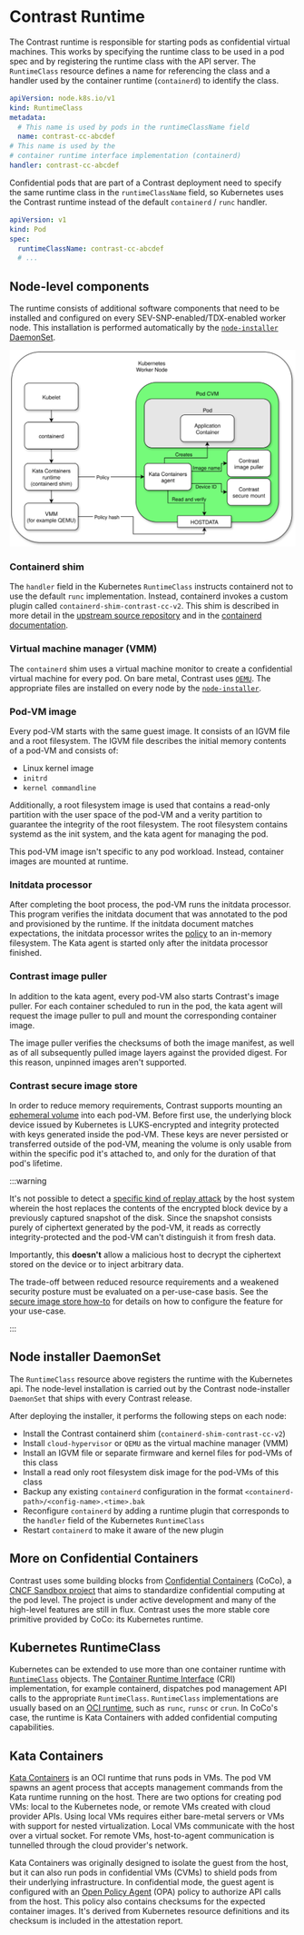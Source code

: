# Contrast Runtime

The Contrast runtime is responsible for starting pods as confidential virtual machines.
This works by specifying the runtime class to be used in a pod spec and by registering the runtime class with the API server.
The `RuntimeClass` resource defines a name for referencing the class and
a handler used by the container runtime (`containerd`) to identify the class.

```yaml
apiVersion: node.k8s.io/v1
kind: RuntimeClass
metadata:
  # This name is used by pods in the runtimeClassName field
  name: contrast-cc-abcdef
# This name is used by the
# container runtime interface implementation (containerd)
handler: contrast-cc-abcdef
```

Confidential pods that are part of a Contrast deployment need to specify the
same runtime class in the `runtimeClassName` field, so Kubernetes uses the
Contrast runtime instead of the default `containerd` / `runc` handler.

```yaml
apiVersion: v1
kind: Pod
spec:
  runtimeClassName: contrast-cc-abcdef
  # ...
```

## Node-level components

The runtime consists of additional software components that need to be installed
and configured on every SEV-SNP-enabled/TDX-enabled worker node.
This installation is performed automatically by the [`node-installer` DaemonSet](#node-installer-daemonset).

![Runtime components](../../_media/runtime.drawio.svg)

### Containerd shim

The `handler` field in the Kubernetes `RuntimeClass` instructs containerd not to use the default `runc` implementation.
Instead, containerd invokes a custom plugin called `containerd-shim-contrast-cc-v2`.
This shim is described in more detail in the [upstream source repository](https://github.com/kata-containers/kata-containers/tree/3.4.0/src/runtime) and in the [containerd documentation](https://github.com/containerd/containerd/blob/main/core/runtime/v2/README.md).

### Virtual machine manager (VMM)

The `containerd` shim uses a virtual machine monitor to create a confidential virtual machine for every pod.
On bare metal, Contrast uses [`QEMU`](https://www.qemu.org/).
The appropriate files are installed on every node by the [`node-installer`](#node-installer-daemonset).

### Pod-VM image

Every pod-VM starts with the same guest image. It consists of an IGVM file and a root filesystem.
The IGVM file describes the initial memory contents of a pod-VM and consists of:

- Linux kernel image
- `initrd`
- `kernel commandline`

Additionally, a root filesystem image is used that contains a read-only partition with the user space of the pod-VM and a verity partition to guarantee the integrity of the root filesystem.
The root filesystem contains systemd as the init system, and the kata agent for managing the pod.

This pod-VM image isn't specific to any pod workload. Instead, container images are mounted at runtime.

### Initdata processor

After completing the boot process, the pod-VM runs the initdata processor.
This program verifies the initdata document that was annotated to the pod and provisioned by the runtime.
If the initdata document matches expectations, the initdata processor writes the [policy](policies.md) to an in-memory filesystem.
The Kata agent is started only after the initdata processor finished.

### Contrast image puller

In addition to the kata agent, every pod-VM also starts Contrast's image puller.
For each container scheduled to run in the pod, the kata agent will request the image puller to pull and mount the corresponding container image.

The image puller verifies the checksums of both the image manifest, as well as of all subsequently pulled image layers against the provided digest.
For this reason, unpinned images aren't supported.

### Contrast secure image store

In order to reduce memory requirements, Contrast supports mounting an [ephemeral volume](https://kubernetes.io/docs/concepts/storage/ephemeral-volumes/) into each pod-VM.
Before first use, the underlying block device issued by Kubernetes is LUKS-encrypted and integrity protected with keys generated inside the pod-VM.
These keys are never persisted or transferred outside of the pod-VM, meaning the volume is only usable from within the specific pod it's attached to, and only for the duration of that pod's lifetime.

:::warning

It's not possible to detect a [specific kind of replay attack][1] by the host system wherein the host replaces the contents of the encrypted block device by a previously captured snapshot of the disk.
Since the snapshot consists purely of ciphertext generated by the pod-VM, it reads as correctly integrity-protected and the pod-VM can't distinguish it from fresh data.

Importantly, this **doesn't** allow a malicious host to decrypt the ciphertext stored on the device or to inject arbitrary data.

The trade-off between reduced resource requirements and a weakened security posture must be evaluated on a per-use-case basis.
See the [secure image store how-to](../../howto/secure-image-store.md) for details on how to configure the feature for your use-case.

[1]: https://arxiv.org/pdf/1807.00309#page=5

:::

## Node installer DaemonSet

The `RuntimeClass` resource above registers the runtime with the Kubernetes api.
The node-level installation is carried out by the Contrast node-installer
`DaemonSet` that ships with every Contrast release.

After deploying the installer, it performs the following steps on each node:

- Install the Contrast containerd shim (`containerd-shim-contrast-cc-v2`)
- Install `cloud-hypervisor` or `QEMU` as the virtual machine manager (VMM)
- Install an IGVM file or separate firmware and kernel files for pod-VMs of this class
- Install a read only root filesystem disk image for the pod-VMs of this class
- Backup any existing `containerd` configuration in the format
  `<containerd-path>/<config-name>.<time>.bak`
- Reconfigure `containerd` by adding a runtime plugin that corresponds to the `handler` field of the Kubernetes `RuntimeClass`
- Restart `containerd` to make it aware of the new plugin

## More on Confidential Containers

Contrast uses some building blocks from [Confidential Containers](https://confidentialcontainers.org) (CoCo), a [CNCF Sandbox project](https://www.cncf.io/projects/confidential-containers/) that aims to standardize confidential computing at the pod level.
The project is under active development and many of the high-level features are still in flux.
Contrast uses the more stable core primitive provided by CoCo: its Kubernetes runtime.

## Kubernetes RuntimeClass

Kubernetes can be extended to use more than one container runtime with [`RuntimeClass`](https://kubernetes.io/docs/concepts/containers/runtime-class/) objects.
The [Container Runtime Interface](https://kubernetes.io/docs/concepts/architecture/cri/) (CRI) implementation, for example containerd, dispatches pod management API calls to the appropriate `RuntimeClass`.
`RuntimeClass` implementations are usually based on an [OCI runtime](https://github.com/opencontainers/runtime-spec), such as `runc`, `runsc` or `crun`.
In CoCo's case, the runtime is Kata Containers with added confidential computing capabilities.

## Kata Containers

[Kata Containers](https://katacontainers.io/) is an OCI runtime that runs pods in VMs.
The pod VM spawns an agent process that accepts management commands from the Kata runtime running on the host.
There are two options for creating pod VMs: local to the Kubernetes node, or remote VMs created with cloud provider APIs.
Using local VMs requires either bare-metal servers or VMs with support for nested virtualization.
Local VMs communicate with the host over a virtual socket.
For remote VMs, host-to-agent communication is tunnelled through the cloud provider's network.

Kata Containers was originally designed to isolate the guest from the host, but it can also run pods in confidential VMs (CVMs) to shield pods from their underlying infrastructure.
In confidential mode, the guest agent is configured with an [Open Policy Agent](https://www.openpolicyagent.org/) (OPA) policy to authorize API calls from the host.
This policy also contains checksums for the expected container images.
It's derived from Kubernetes resource definitions and its checksum is included in the attestation report.
